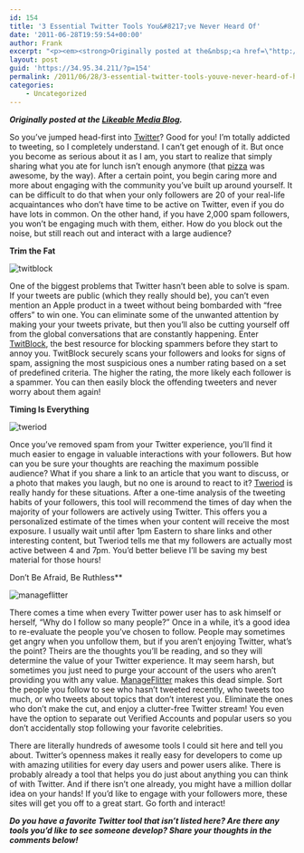 ```yaml
---
id: 154
title: '3 Essential Twitter Tools You&#8217;ve Never Heard Of'
date: '2011-06-28T19:59:54+00:00'
author: Frank
excerpt: "<p><em><strong>Originally posted at the&nbsp;<a href=\"http://www.likeable.com/blog/2011/06/3-essential-twitter-tools-youve-never-heard-of/\">Likeable Media Blog</a>.</strong></em></p><p>So you’ve jumped head-first into&nbsp;<a href=\"http://twitter.com/frankramblings\">Twitter</a>? Good for you! I’m totally addicted to tweeting, so I completely understand. I can’t get enough of it. But once you become as serious about it as I am, you start to realize that simply sharing what you ate for lunch isn’t enough anymore (that&nbsp;<a href=\"http://likeable.com/2011/05/wow-factor/\">pizza</a>&nbsp;was awesome, by the way). After a certain point, you begin caring more and more about engaging with the community you’ve built up around yourself. It can be difficult to do that when your only followers are 20 of your real-life acquaintances who don’t have time to be active on Twitter, even if you do have lots in common. On the other hand, if you have 2,000 spam followers, you won’t be engaging much with them, either. How do you block out the noise, but still reach out and interact with a large audience?</p><p>\_</p>"
layout: post
guid: 'https://34.95.34.211/?p=154'
permalink: /2011/06/28/3-essential-twitter-tools-youve-never-heard-of-html/
categories:
    - Uncategorized
---
```


***Originally posted at the [Likeable Media Blog](http://www.likeable.com/2011/06/3-essential-twitter-tools-youve-never-heard-of/).***

So you’ve jumped head-first into [Twitter](http://twitter.com/frankramblings)? Good for you! I’m totally addicted to tweeting, so I completely understand. I can’t get enough of it. But once you become as serious about it as I am, you start to realize that simply sharing what you ate for lunch isn’t enough anymore (that [pizza](http://likeable.com/2011/05/wow-factor/) was awesome, by the way). After a certain point, you begin caring more and more about engaging with the community you’ve built up around yourself. It can be difficult to do that when your only followers are 20 of your real-life acquaintances who don’t have time to be active on Twitter, even if you do have lots in common. On the other hand, if you have 2,000 spam followers, you won’t be engaging much with them, either. How do you block out the noise, but still reach out and interact with a large audience?

**Trim the Fat**

![](http://s3.media.squarespace.com/production/1465610/17353535/wp-content/uploads/2011/12/twitblock3.jpg "twitblock")

 One of the biggest problems that Twitter hasn’t been able to solve is spam. If your tweets are public (which they really should be), you can’t even mention an Apple product in a tweet without being bombarded with “free offers” to win one. You can eliminate some of the unwanted attention by making your your tweets private, but then you’ll also be cutting yourself off from the global conversations that are constantly happening. Enter [TwitBlock](http://twitblock.org/), the best resource for blocking spammers before they start to annoy you. TwitBlock securely scans your followers and looks for signs of spam, assigning the most suspicious ones a number rating based on a set of predefined criteria. The higher the rating, the more likely each follower is a spammer. You can then easily block the offending tweeters and never worry about them again!

**Timing Is Everything**

![](http://s3.media.squarespace.com/production/1465610/17353535/wp-content/uploads/2011/12/tweriod-300x683.jpg "tweriod")

Once you’ve removed spam from your Twitter experience, you’ll find it much easier to engage in valuable interactions with your followers. But how can you be sure your thoughts are reaching the maximum possible audience? What if you share a link to an article that you want to discuss, or a photo that makes you laugh, but no one is around to react to it? [Tweriod](http://www.tweriod.com/) is really handy for these situations. After a one-time analysis of the tweeting habits of your followers, this tool will recommend the times of day when the majority of your followers are actively using Twitter. This offers you a personalized estimate of the times when your content will receive the most exposure. I usually wait until after 1pm Eastern to share links and other interesting content, but Tweriod tells me that my followers are actually most active between 4 and 7pm. You’d better believe I’ll be saving my best material for those hours!

Don’t Be Afraid, Be Ruthless**

![](http://s3.media.squarespace.com/production/1465610/17353535/wp-content/uploads/2011/12/manageflitter-300x703.jpg "manageflitter")

There comes a time when every Twitter power user has to ask himself or herself, “Why do I follow so many people?” Once in a while, it’s a good idea to re-evaluate the people you’ve chosen to follow. People may sometimes get angry when you unfollow them, but if you aren’t enjoying Twitter, what’s the point? Theirs are the thoughts you’ll be reading, and so they will determine the value of your Twitter experience. It may seem harsh, but sometimes you just need to purge your account of the users who aren’t providing you with any value. [ManageFlitter](http://manageflitter.com/) makes this dead simple. Sort the people you follow to see who hasn’t tweeted recently, who tweets too much, or who tweets about topics that don’t interest you. Eliminate the ones who don’t make the cut, and enjoy a clutter-free Twitter stream! You even have the option to separate out Verified Accounts and popular users so you don’t accidentally stop following your favorite celebrities.

There are literally hundreds of awesome tools I could sit here and tell you about. Twitter’s openness makes it really easy for developers to come up with amazing utilities for every day users and power users alike. There is probably already a tool that helps you do just about anything you can think of with Twitter. And if there isn’t one already, you might have a million dollar idea on your hands! If you’d like to engage with your followers more, these sites will get you off to a great start. Go forth and interact!

***Do you have a favorite Twitter tool that isn’t listed here? Are there any tools you’d like to see someone develop? Share your thoughts in the comments below!***